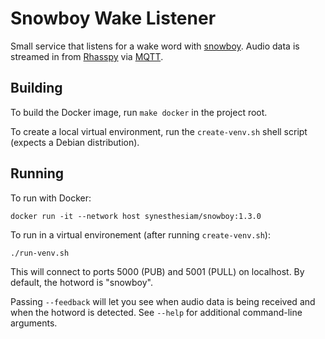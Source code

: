 Snowboy Wake Listener
=========================

Small service that listens for a wake word with [snowboy](https://snowboy.kitt.ai).
Audio data is streamed in from [Rhasspy](https://github.com/synesthesiam/rhasspy) via [MQTT](http://mqtt.org/).


Building
----------

To build the Docker image, run `make docker` in the project root.

To create a local virtual environment, run the `create-venv.sh` shell script (expects a Debian distribution).


Running
---------

To run with Docker:

    docker run -it --network host synesthesiam/snowboy:1.3.0
    
To run in a virtual environement (after running `create-venv.sh`):

    ./run-venv.sh
    
This will connect to ports 5000 (PUB) and 5001 (PULL) on localhost. By default, the hotword is "snowboy".

Passing `--feedback` will let you see when audio data is being received and when the hotword is detected.
See `--help` for additional command-line arguments.
